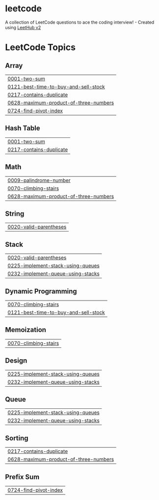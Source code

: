 # leetcode
A collection of LeetCode questions to ace the coding interview! - Created using [LeetHub v2](https://github.com/arunbhardwaj/LeetHub-2.0)

<!---LeetCode Topics Start-->
# LeetCode Topics
## Array
|  |
| ------- |
| [0001-two-sum](https://github.com/ruchakothikar/leetcode/tree/master/0001-two-sum) |
| [0121-best-time-to-buy-and-sell-stock](https://github.com/ruchakothikar/leetcode/tree/master/0121-best-time-to-buy-and-sell-stock) |
| [0217-contains-duplicate](https://github.com/ruchakothikar/leetcode/tree/master/0217-contains-duplicate) |
| [0628-maximum-product-of-three-numbers](https://github.com/ruchakothikar/leetcode/tree/master/0628-maximum-product-of-three-numbers) |
| [0724-find-pivot-index](https://github.com/ruchakothikar/leetcode/tree/master/0724-find-pivot-index) |
## Hash Table
|  |
| ------- |
| [0001-two-sum](https://github.com/ruchakothikar/leetcode/tree/master/0001-two-sum) |
| [0217-contains-duplicate](https://github.com/ruchakothikar/leetcode/tree/master/0217-contains-duplicate) |
## Math
|  |
| ------- |
| [0009-palindrome-number](https://github.com/ruchakothikar/leetcode/tree/master/0009-palindrome-number) |
| [0070-climbing-stairs](https://github.com/ruchakothikar/leetcode/tree/master/0070-climbing-stairs) |
| [0628-maximum-product-of-three-numbers](https://github.com/ruchakothikar/leetcode/tree/master/0628-maximum-product-of-three-numbers) |
## String
|  |
| ------- |
| [0020-valid-parentheses](https://github.com/ruchakothikar/leetcode/tree/master/0020-valid-parentheses) |
## Stack
|  |
| ------- |
| [0020-valid-parentheses](https://github.com/ruchakothikar/leetcode/tree/master/0020-valid-parentheses) |
| [0225-implement-stack-using-queues](https://github.com/ruchakothikar/leetcode/tree/master/0225-implement-stack-using-queues) |
| [0232-implement-queue-using-stacks](https://github.com/ruchakothikar/leetcode/tree/master/0232-implement-queue-using-stacks) |
## Dynamic Programming
|  |
| ------- |
| [0070-climbing-stairs](https://github.com/ruchakothikar/leetcode/tree/master/0070-climbing-stairs) |
| [0121-best-time-to-buy-and-sell-stock](https://github.com/ruchakothikar/leetcode/tree/master/0121-best-time-to-buy-and-sell-stock) |
## Memoization
|  |
| ------- |
| [0070-climbing-stairs](https://github.com/ruchakothikar/leetcode/tree/master/0070-climbing-stairs) |
## Design
|  |
| ------- |
| [0225-implement-stack-using-queues](https://github.com/ruchakothikar/leetcode/tree/master/0225-implement-stack-using-queues) |
| [0232-implement-queue-using-stacks](https://github.com/ruchakothikar/leetcode/tree/master/0232-implement-queue-using-stacks) |
## Queue
|  |
| ------- |
| [0225-implement-stack-using-queues](https://github.com/ruchakothikar/leetcode/tree/master/0225-implement-stack-using-queues) |
| [0232-implement-queue-using-stacks](https://github.com/ruchakothikar/leetcode/tree/master/0232-implement-queue-using-stacks) |
## Sorting
|  |
| ------- |
| [0217-contains-duplicate](https://github.com/ruchakothikar/leetcode/tree/master/0217-contains-duplicate) |
| [0628-maximum-product-of-three-numbers](https://github.com/ruchakothikar/leetcode/tree/master/0628-maximum-product-of-three-numbers) |
## Prefix Sum
|  |
| ------- |
| [0724-find-pivot-index](https://github.com/ruchakothikar/leetcode/tree/master/0724-find-pivot-index) |
<!---LeetCode Topics End-->